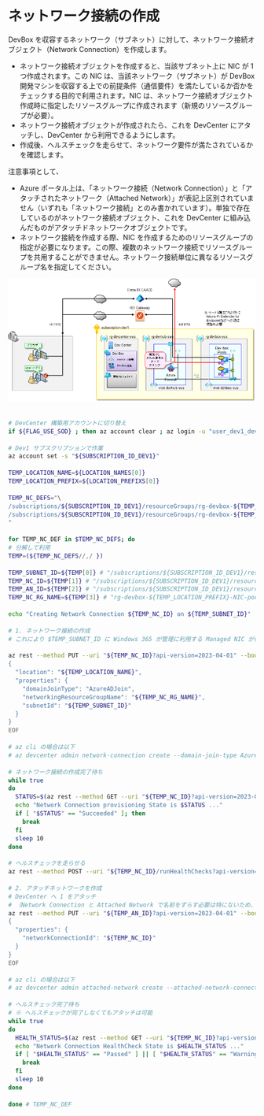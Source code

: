 # ネットワーク接続の作成

DevBox を収容するネットワーク（サブネット）に対して、ネットワーク接続オブジェクト（Network Connection）を作成します。

- ネットワーク接続オブジェクトを作成すると、当該サブネット上に NIC が 1 つ作成されます。この NIC は、当該ネットワーク（サブネット）が DevBox 開発マシンを収容する上での前提条件（通信要件）を満たしているか否かをチェックする目的で利用されます。NIC は、ネットワーク接続オブジェクト作成時に指定したリソースグループに作成されます（新規のリソースグループが必要）。
- ネットワーク接続オブジェクトが作成されたら、これを DevCenter にアタッチし、DevCenter から利用できるようにします。
- 作成後、ヘルスチェックを走らせて、ネットワーク要件が満たされているかを確認します。

注意事項として、

- Azure ポータル上は、「ネットワーク接続（Network Connection）」と「アタッチされたネットワーク（Attached Network）」が表記上区別されていません（いずれも「ネットワーク接続」とのみ書かれています）。単独で存在しているのがネットワーク接続オブジェクト、これを DevCenter に組み込んだものがアタッチドネットワークオブジェクトです。
- ネットワーク接続を作成する際、NIC を作成するためのリソースグループの指定が必要になります。この際、複数のネットワーク接続でリソースグループを共用することができません。ネットワーク接続単位に異なるリソースグループ名を指定してください。

![picture 9](./images/329073a138ffd0a2e68ae23dba44f7d8a2575629c11ab0407bc787da3f8acf28.png)  

```bash

# DevCenter 構築用アカウントに切り替え
if ${FLAG_USE_SOD} ; then az account clear ; az login -u "user_dev1_dev@${PRIMARY_DOMAIN_NAME}" -p "${ADMIN_PASSWORD}" ; fi

# Dev1 サブスクリプションで作業
az account set -s "${SUBSCRIPTION_ID_DEV1}"

TEMP_LOCATION_NAME=${LOCATION_NAMES[0]}
TEMP_LOCATION_PREFIX=${LOCATION_PREFIXS[0]}

TEMP_NC_DEFS="\
/subscriptions/${SUBSCRIPTION_ID_DEV1}/resourceGroups/rg-devbox-${TEMP_LOCATION_PREFIX}/providers/Microsoft.Network/virtualNetworks/vnet-devbox-${TEMP_LOCATION_PREFIX}/subnets/DevBoxPool1Subnet,/subscriptions/${SUBSCRIPTION_ID_DEV1}/resourceGroups/rg-devbox-${TEMP_LOCATION_PREFIX}/providers/Microsoft.DevCenter/networkConnections/nc-devbox-pool1-${TEMP_LOCATION_PREFIX},/subscriptions/${SUBSCRIPTION_ID_DEV1}/resourceGroups/rg-devcenter-${TEMP_LOCATION_PREFIX}/providers/Microsoft.DevCenter/devcenters/dc-devcenter-${TEMP_LOCATION_PREFIX}/attachednetworks/nc-devbox-pool1-${TEMP_LOCATION_PREFIX},rg-devbox-${TEMP_LOCATION_PREFIX}-NIC-pool1 \
/subscriptions/${SUBSCRIPTION_ID_DEV1}/resourceGroups/rg-devbox-${TEMP_LOCATION_PREFIX}/providers/Microsoft.Network/virtualNetworks/vnet-devbox-${TEMP_LOCATION_PREFIX}/subnets/DevBoxPool2Subnet,/subscriptions/${SUBSCRIPTION_ID_DEV1}/resourceGroups/rg-devbox-${TEMP_LOCATION_PREFIX}/providers/Microsoft.DevCenter/networkConnections/nc-devbox-pool2-${TEMP_LOCATION_PREFIX},/subscriptions/${SUBSCRIPTION_ID_DEV1}/resourceGroups/rg-devcenter-${TEMP_LOCATION_PREFIX}/providers/Microsoft.DevCenter/devcenters/dc-devcenter-${TEMP_LOCATION_PREFIX}/attachednetworks/nc-devbox-pool2-${TEMP_LOCATION_PREFIX},rg-devbox-${TEMP_LOCATION_PREFIX}-NIC-pool2 \
"

for TEMP_NC_DEF in $TEMP_NC_DEFS; do
# 分解して利用
TEMP=(${TEMP_NC_DEFS//,/ })

TEMP_SUBNET_ID=${TEMP[0]} # "/subscriptions/${SUBSCRIPTION_ID_DEV1}/resourceGroups/rg-devbox-${TEMP_LOCATION_PREFIX}/providers/Microsoft.Network/virtualNetworks/vnet-devbox-${TEMP_LOCATION_PREFIX}/subnets/DevBoxPool1Subnet"
TEMP_NC_ID=${TEMP[1]} # "/subscriptions/${SUBSCRIPTION_ID_DEV1}/resourceGroups/rg-devbox-${TEMP_LOCATION_PREFIX}/providers/Microsoft.DevCenter/networkConnections/nc-devbox-pool1-${TEMP_LOCATION_PREFIX}"
TEMP_AN_ID=${TEMP[2]} # "/subscriptions/${SUBSCRIPTION_ID_DEV1}/resourceGroups/rg-devcenter-${TEMP_LOCATION_PREFIX}/providers/Microsoft.DevCenter/devcenters/dc-devcenter-${TEMP_LOCATION_PREFIX}/attachednetworks/nc-devbox-pool1-${TEMP_LOCATION_PREFIX}"
TEMP_NC_RG_NAME=${TEMP[3]} # "rg-devbox-${TEMP_LOCATION_PREFIX}-NIC-pool1"

echo "Creating Network Connection ${TEMP_NC_ID} on ${TEMP_SUBNET_ID}"

# 1. ネットワーク接続の作成
# これにより $TEMP_SUBNET_ID に Windows 365 が管理に利用する Managed NIC が作成される（networkingResourceGroupName で指定したリソースグループに作成される、新規リソースグループ名を指定する）

az rest --method PUT --uri "${TEMP_NC_ID}?api-version=2023-04-01" --body @- <<EOF
{
  "location": "${TEMP_LOCATION_NAME}",
  "properties": {
    "domainJoinType": "AzureADJoin",
    "networkingResourceGroupName": "${TEMP_NC_RG_NAME}",
    "subnetId": "${TEMP_SUBNET_ID}"
  }
}
EOF

# az cli の場合は以下
# az devcenter admin network-connection create --domain-join-type AzureADJoin --name $TEMP_NC_NAME --resource-group $TEMP_RG_NAME --subnet-id $TEMP_SUBNET_ID

# ネットワーク接続の作成完了待ち
while true
do
  STATUS=$(az rest --method GET --uri "${TEMP_NC_ID}?api-version=2023-04-01" --query properties.provisioningState -o tsv)
  echo "Network Connection provisioning State is $STATUS ..."
  if [ "$STATUS" == "Succeeded" ]; then
    break
  fi
  sleep 10
done

# ヘルスチェックを走らせる
az rest --method POST --uri "${TEMP_NC_ID}/runHealthChecks?api-version=2023-04-01"

# 2. アタッチネットワークを作成
# DevCenter へ 1 をアタッチ
# （Network Connection と Attached Network で名前をずらす必要は特にないため、同一名を利用）
az rest --method PUT --uri "${TEMP_AN_ID}?api-version=2023-04-01" --body @- <<EOF
{
  "properties": {
    "networkConnectionId": "${TEMP_NC_ID}"
  }
}
EOF

# az cli の場合は以下
# az devcenter admin attached-network create --attached-network-connection-name ${TEMP_ANC_NAME} --dev-center ${TEMP_DC_NAME} --resource-group $TEMP_RG_NAME --network-connection-id ${TEMP_NC_ID}

# ヘルスチェック完了待ち
# ※ ヘルスチェックが完了しなくてもアタッチは可能
while true
do
  HEALTH_STATUS=$(az rest --method GET --uri "${TEMP_NC_ID}?api-version=2023-04-01" --query properties.healthCheckStatus -o tsv)
  echo "Network Connection HealthCheck State is $HEALTH_STATUS ..."
  if [ "$HEALTH_STATUS" == "Passed" ] || [ "$HEALTH_STATUS" == "Warning" ]; then
    break
  fi
  sleep 10
done

done # TEMP_NC_DEF

```
